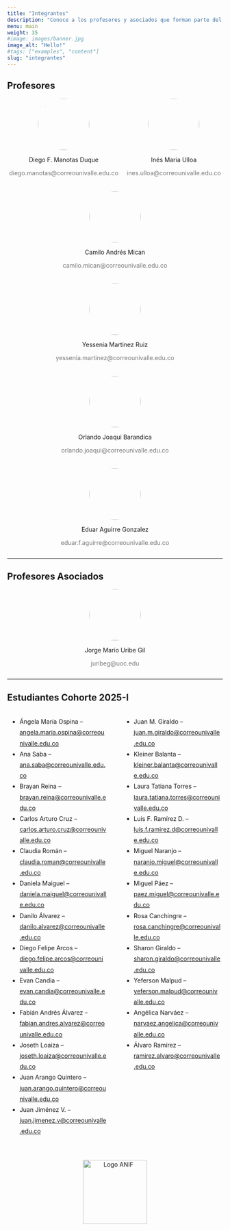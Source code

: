 ```yaml
---
title: "Integrantes"
description: "Conoce a los profesores y asociados que forman parte del equipo académico, descubre su experiencia y trayectoria profesional. Además, explora la cohorte de estudiantes 2025-I, quienes están desarrollando sus habilidades en analítica e ingeniería financiera, preparándose para enfrentar los desafíos del sector."
menu: main
weight: 35
#image: images/banner.jpg
image_alt: "Hello!"
#tags: ["examples", "content"]
slug: "integrantes"
---
```






## Profesores

<div style="display: flex; flex-wrap: wrap; justify-content: center; gap: 20px;">

<div style="text-align: center;">
    <img src="https://juniorjb5.github.io/ANIF/images/Inte1.jpg" 
         style="width: 120px; height: 120px; border-radius: 50%;">
    <p>
        <a href="https://industrial.univalle.edu.co/profesores/diego-fernando-manotas-duque" 
           target="_blank" 
           style="text-decoration: none; color: inherit;">
           Diego F. Manotas Duque
        </a>
    </p>
    <p style="font-size: 14px; color: #777;">diego.manotas@correounivalle.edu.co</p>
</div>

<div style="text-align: center;">
    <img src="/images/Inte2.jpg" style="width: 120px; height: 120px; border-radius: 50%;">
    <p><a href="https://socioeconomia.univalle.edu.co/economia" target="_blank" style="text-decoration: none; color: inherit;">Inés Maria Ulloa</a></p>
    <p style="font-size: 14px; color: #777;">ines.ulloa@correounivalle.edu.co</p>
</div>

<div style="text-align: center;">
    <img src="/images/Inte3.jpg" style="width: 120px; height: 120px; border-radius: 50%;">
    <p><a href="https://industrial.univalle.edu.co/profesores/camilo-andres-mican-rincon" target="_blank" style="text-decoration: none; color: inherit;">Camilo Andrés Mican</a></p>
    <p style="font-size: 14px; color: #777;">camilo.mican@correounivalle.edu.co</p>
</div>

<div style="text-align: center;">
    <img src="/images/Inte4.jpg" style="width: 120px; height: 120px; border-radius: 50%;">
    <p><a href="https://industrial.univalle.edu.co/profesores/12-la-escuela/profesores/178-yessenia-martinez-ruiz" target="_blank" style="text-decoration: none; color: inherit;">Yessenia Martinez Ruiz</a></p>
    <p style="font-size: 14px; color: #777;">yessenia.martinez@correounivalle.edu.co</p>
</div>

<div style="text-align: center;">
    <img src="/images/Inte6.jpg" style="width: 120px; height: 120px; border-radius: 50%;">
    <p><a href="https://www.joaquibarandica.com" target="_blank" style="text-decoration: none; color: inherit;">Orlando Joaqui Barandica</a></p>
    <p style="font-size: 14px; color: #777;">orlando.joaqui@correounivalle.edu.co</p>
</div>

<div style="text-align: center;">
    <img src="/images/Inte5.jpg" style="width: 120px; height: 120px; border-radius: 50%;">
    <p><a href="https://industrial.univalle.edu.co/" target="_blank" style="text-decoration: none; color: inherit;">Eduar Aguirre Gonzalez</a></p>
    <p style="font-size: 14px; color: #777;">eduar.f.aguirre@correounivalle.edu.co</p>
</div>

</div>

---

## Profesores Asociados

<div style="display: flex; flex-wrap: wrap; justify-content: center; gap: 20px;">

<div style="text-align: center;">
    <img src="/images/Inte7.jpg" style="width: 120px; height: 120px; border-radius: 50%;">
    <p><a href="https://jorgemuribe.wordpress.com/" target="_blank" style="text-decoration: none; color: inherit;">Jorge Mario Uribe Gil</a></p>
    <p style="font-size: 14px; color: #777;">juribeg@uoc.edu</p>
</div>

</div>

---

## Estudiantes Cohorte 2025-I  

<div style="display: flex; justify-content: center; gap: 40px;">

<div style="width: 45%; text-align: left; line-height: 1.8;">

- Ángela María Ospina – angela.maria.ospina@correounivalle.edu.co  
- Ana Saba – ana.saba@correounivalle.edu.co  
- Brayan Reina – brayan.reina@correounivalle.edu.co  
- Carlos Arturo Cruz – carlos.arturo.cruz@correounivalle.edu.co  
- Claudia Román – claudia.roman@correounivalle.edu.co  
- Daniela Maiguel – daniela.maiguel@correounivalle.edu.co  
- Danilo Álvarez – danilo.alvarez@correounivalle.edu.co  
- Diego Felipe Arcos – diego.felipe.arcos@correounivalle.edu.co  
- Evan Candia – evan.candia@correounivalle.edu.co  
- Fabián Andrés Álvarez – fabian.andres.alvarez@correounivalle.edu.co  
- Joseth Loaiza – joseth.loaiza@correounivalle.edu.co  
- Juan Arango Quintero – juan.arango.quintero@correounivalle.edu.co  
- Juan Jiménez V. – juan.jimenez.v@correounivalle.edu.co  

</div>

<div style="width: 45%; text-align: left; line-height: 1.8;">

- Juan M. Giraldo – juan.m.giraldo@correounivalle.edu.co  
- Kleiner Balanta – kleiner.balanta@correounivalle.edu.co  
- Laura Tatiana Torres – laura.tatiana.torres@correounivalle.edu.co  
- Luis F. Ramírez D. – luis.f.ramirez.d@correounivalle.edu.co  
- Miguel Naranjo – naranjo.miguel@correounivalle.edu.co  
- Miguel Páez – paez.miguel@correounivalle.edu.co  
- Rosa Canchingre – rosa.canchingre@correounivalle.edu.co  
- Sharon Giraldo – sharon.giraldo@correounivalle.edu.co  
- Yeferson Malpud – yeferson.malpud@correounivalle.edu.co  
- Angélica Narváez – narvaez.angelica@correounivalle.edu.co  
- Álvaro Ramírez – ramirez.alvaro@correounivalle.edu.co  

</div>

</div>


<div style="text-align: center; margin-top: 40px;">
    <img src="/images/logoanif.png" alt="Logo ANIF" style="width: 150px; height: auto;">
</div>

